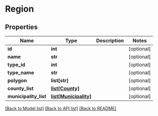 # Region

## Properties
Name | Type | Description | Notes
------------ | ------------- | ------------- | -------------
**id** | **int** |  | [optional] 
**name** | **str** |  | [optional] 
**type_id** | **int** |  | [optional] 
**type_name** | **str** |  | [optional] 
**polygon** | **list[str]** |  | [optional] 
**county_list** | [**list[County]**](County.md) |  | [optional] 
**municipality_list** | [**list[Municipality]**](Municipality.md) |  | [optional] 

[[Back to Model list]](../README.md#documentation-for-models) [[Back to API list]](../README.md#documentation-for-api-endpoints) [[Back to README]](../README.md)

